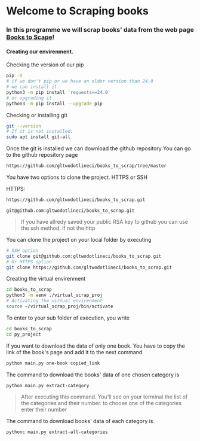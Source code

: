 # Welcome to Scraping books 

### In this programme we will scrap books' data from the web page [Books to Scape](http://books.toscrape.com/index.html)!

#### Creating our envirenment.
Checking the version of our pip
```bash
pip -V
# if we don't pip or we have an older version than 24.0
# we can install it.
python3 -m pip install 'requests==24.0'
# or upgrading it
python3 -m pip install --upgrade pip
```
Checking or installing git
```bash
git --version
# If it is not installed:
sudo apt install git-all
```
Once the git is installed we can download the github repository
You can go to the github repository page
```html
https://github.com/gltwodotlineci/books_to_scrap/tree/master
```

You have two options to clone the project. HTTPS or SSH

HTTPS:
```bash
https://github.com/gltwodotlineci/books_to_scrap.git
```
```ssh
git@github.com:gltwodotlineci/books_to_scrap.git
```
> If you have allredy saved your public RSA key to github you can use the ssh method. if not the http


You can clone the project on your local folder by executing
```bash
# SSH option
git clone git@github.com:gltwodotlineci/books_to_scrap.git
# Or HTTPS option
git clone https://github.com/gltwodotlineci/books_to_scrap.git
```

Creating the virtual envirenment
```bash
cd books_to_scrap
python3 -m venv ./virtual_scrap_proj
# Activating the virtual envirenment
source ~/virtual_scrap_proj/bin/activate
```


To enter to your sub folder of execution, you write
```bash
cd books_to_scrap
cd py_project
```

If you want to download the data of only one book. You have to copy the link of the book's page and add it to the next command
```bash
python main.py one-book copied_link
```

The command to download the books' data of one chosen category is
```bash
python main.py extract-category
```
> After executing this command. You'll see on your terminal the list of the categories and their number. to choose one of the categories enter their number

The command to download books' data of each category is
```bash
pythonc main.py extract-all-categories
```
